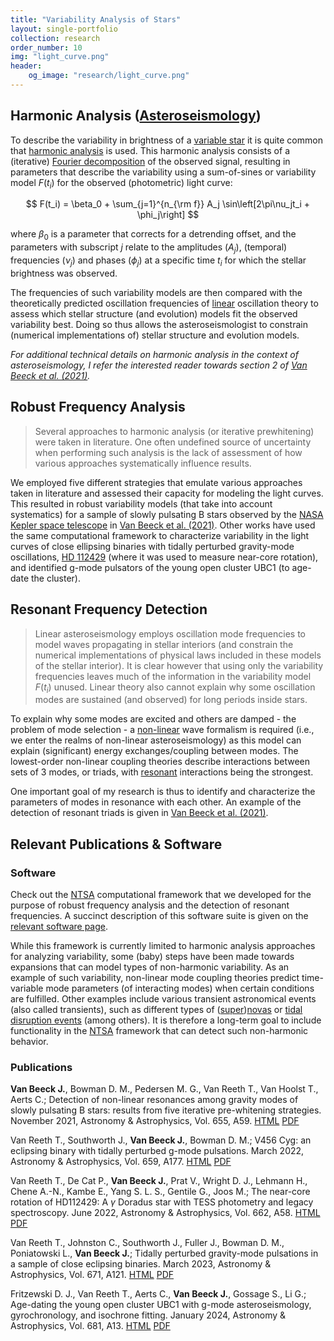 ```yaml
---
title: "Variability Analysis of Stars"
layout: single-portfolio
collection: research
order_number: 10
img: "light_curve.png"
header:
    og_image: "research/light_curve.png"
---
```


## Harmonic Analysis ([Asteroseismology](https://en.wikipedia.org/wiki/Asteroseismology))

To describe the variability in brightness of a [variable star](https://en.wikipedia.org/wiki/Variable_star) it is quite common that [harmonic analysis](https://en.wikipedia.org/wiki/Harmonic_analysis) is used.
This harmonic analysis consists of a (iterative) [Fourier decomposition](https://en.wikipedia.org/wiki/Fourier_analysis) of the observed signal, resulting in parameters that describe the variability using a sum-of-sines or variability model $F(t_i)$ for the observed (photometric) light curve:

$$ F(t_i) = \beta_0 + \sum_{j=1}^{n_{\rm f}} A_j \sin\left[2\pi\nu_jt_i + \phi_j\right] $$

where $\beta_0$ is a parameter that corrects for a detrending offset, and the parameters with subscript $j$ relate to the amplitudes ($A_j$), (temporal) frequencies ($\nu_j$) and phases ($\phi_j$) at a specific time $t_i$ for which the stellar brightness was observed.

The frequencies of such variability models are then compared with the theoretically predicted oscillation frequencies of [linear](https://en.wikipedia.org/wiki/Linear_system) oscillation theory to assess which stellar structure (and evolution) models fit the observed variability best.
Doing so thus allows the asteroseismologist to constrain (numerical implementations of) stellar structure and evolution models.

_For additional technical details on harmonic analysis in the context of asteroseismology, I refer the interested reader towards section 2 of [Van Beeck et al. (2021)](https://www.aanda.org/articles/aa/full_html/2021/11/aa41572-21/aa41572-21.html)._

## Robust Frequency Analysis

> Several approaches to harmonic analysis (or iterative prewhitening) were taken in literature.
One often undefined source of uncertainty when performing such analysis is the lack of assessment of how various approaches systematically influence results.

We employed five different strategies that emulate various approaches taken in literature and assessed their capacity for modeling the light curves.
This resulted in robust variability models (that take into account systematics) for a sample of slowly pulsating B stars observed by the [NASA Kepler space telescope](https://en.wikipedia.org/wiki/Kepler_space_telescope) in [Van Beeck et al. (2021)](https://www.aanda.org/articles/aa/full_html/2021/11/aa41572-21/aa41572-21.html).
Other works have used the same computational framework to characterize variability in the light curves of close ellipsing binaries with tidally perturbed gravity-mode oscillations, [HD 112429](https://en.wikipedia.org/wiki/8_Draconis) (where it was used to measure near-core rotation), and identified g-mode pulsators of the young open cluster UBC1 (to age-date the cluster).

## Resonant Frequency Detection

> Linear asteroseismology employs oscillation mode frequencies to model waves propagating in stellar interiors (and constrain the numerical implementations of physical laws included in these models of the stellar interior).
It is clear however that using only the variability frequencies leaves much of the information in the variability model $F(t_i)$ unused.
Linear theory also cannot explain why some oscillation modes are sustained (and observed) for long periods inside stars.

To explain why some modes are excited and others are damped - the problem of mode selection - a [non-linear](https://en.wikipedia.org/wiki/Nonlinear_system) wave formalism is required (i.e., we enter the realms of non-linear asteroseismology) as this model can explain (significant) energy exchanges/coupling between modes.
The lowest-order non-linear coupling theories describe interactions between sets of 3 modes, or triads, with [resonant](https://en.wikipedia.org/wiki/Resonance) interactions being the strongest.

One important goal of my research is thus to identify and characterize the parameters of modes in resonance with each other.
An example of the detection of resonant triads is given in [Van Beeck et al. (2021)](https://www.aanda.org/articles/aa/full_html/2021/11/aa41572-21/aa41572-21.html).

## Relevant Publications & Software

### Software

Check out the [NTSA](https://github.com/JVB11/NTSA) computational framework that we developed for the purpose of robust frequency analysis and the detection of resonant frequencies.
A succinct description of this software suite is given on the [relevant software page](https://jvb11.github.io/software/NTSA/).

While this framework is currently limited to harmonic analysis approaches for analyzing variability, some (baby) steps have been made towards expansions that can model types of non-harmonic variability.
As an example of such variability, non-linear mode coupling theories predict time-variable mode parameters (of interacting modes) when certain conditions are fulfilled.
Other examples include various transient astronomical events (also called transients), such as different types of ([super](https://en.wikipedia.org/wiki/Supernova))[novas](https://en.wikipedia.org/wiki/Nova) or [tidal disruption events](https://en.wikipedia.org/wiki/Tidal_disruption_event) (among others).
It is therefore a long-term goal to include functionality in the [NTSA](https://github.com/JVB11/NTSA) framework that can detect such non-harmonic behavior.

### Publications

**Van Beeck J.**, Bowman D. M., Pedersen M. G., Van Reeth T., Van Hoolst T., Aerts C.; Detection of non-linear resonances among gravity modes of slowly pulsating B stars: results from five iterative pre-whitening strategies. November 2021, Astronomy & Astrophysics, Vol. 655, A59. [HTML](https://www.aanda.org/articles/aa/full_html/2021/11/aa41572-21/aa41572-21.html) [PDF](https://www.aanda.org/articles/aa/pdf/2021/11/aa41572-21.pdf)

Van Reeth T., Southworth J., **Van Beeck J.**, Bowman D. M.; V456 Cyg: an eclipsing binary with tidally perturbed g-mode pulsations. March 2022, Astronomy & Astrophysics, Vol. 659, A177. [HTML](https://www.aanda.org/articles/aa/full_html/2022/03/aa42833-21/aa42833-21.html) [PDF](https://www.aanda.org/articles/aa/pdf/2022/03/aa42833-21.pdf)

Van Reeth T., De Cat P., **Van Beeck J.**, Prat V., Wright D. J., Lehmann H., Chene A.-N., Kambe E., Yang S. L. S., Gentile G., Joos M.; The near-core rotation of HD112429: A $\gamma$ Doradus star with TESS photometry and legacy spectroscopy. June 2022, Astronomy & Astrophysics, Vol. 662, A58. [HTML](https://www.aanda.org/articles/aa/full_html/2022/06/aa42921-21/aa42921-21.html) [PDF](https://www.aanda.org/articles/aa/pdf/2022/06/aa42921-21.pdf)

Van Reeth T., Johnston C., Southworth J., Fuller J., Bowman D. M., Poniatowski L., **Van Beeck J.**; Tidally perturbed gravity-mode pulsations in a sample of close eclipsing binaries. March 2023, Astronomy & Astrophysics, Vol. 671, A121. [HTML](https://www.aanda.org/articles/aa/full_html/2023/03/aa45460-22/aa45460-22.html) [PDF](https://www.aanda.org/articles/aa/pdf/2023/03/aa45460-22.pdf)

Fritzewski D. J., Van Reeth T., Aerts C., **Van Beeck J.**, Gossage S., Li G.; Age-dating the young open cluster UBC1 with g-mode asteroseismology, gyrochronology, and isochrone fitting. January 2024, Astronomy & Astrophysics, Vol. 681, A13. [HTML](https://www.aanda.org/articles/aa/full_html/2024/01/aa47618-23/aa47618-23.html) [PDF](https://www.aanda.org/articles/aa/pdf/2024/01/aa47618-23.pdf)

